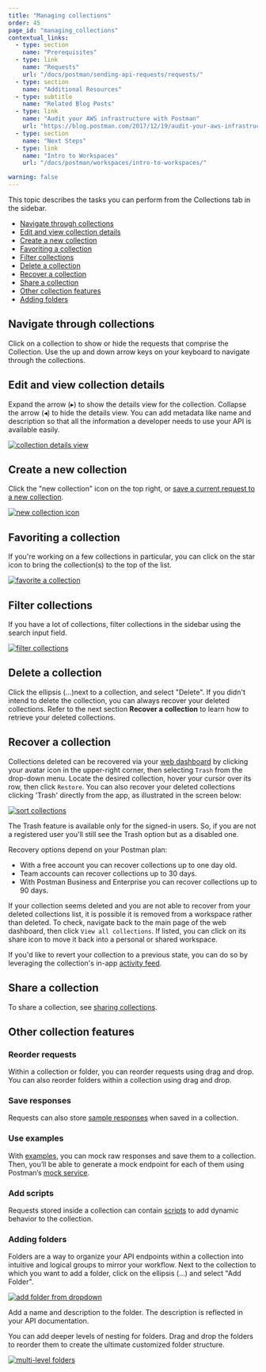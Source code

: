 ```yaml
---
title: "Managing collections"
order: 45
page_id: "managing_collections"
contextual_links:
  - type: section
    name: "Prerequisites"
  - type: link
    name: "Requests"
    url: "/docs/postman/sending-api-requests/requests/"
  - type: section
    name: "Additional Resources"
  - type: subtitle
    name: "Related Blog Posts"
  - type: link
    name: "Audit your AWS infrastructure with Postman"
    url: "https://blog.postman.com/2017/12/19/audit-your-aws-infrastructure-with-postman/"
  - type: section
    name: "Next Steps"
  - type: link
    name: "Intro to Workspaces"
    url: "/docs/postman/workspaces/intro-to-workspaces/"

warning: false
---
```



This topic describes the tasks you can perform from the Collections tab in the sidebar.

* [Navigate through collections](#navigate-through-collections)
* [Edit and view collection details](#edit-and-view-collection-details)
* [Create a new collection](#create-a-new-collection)
* [Favoriting a collection](#favoriting-a-collection)
* [Filter collections](#filter-collections)
* [Delete a collection](#delete-a-collection)
* [Recover a collection](#recover-a-collection)
* [Share a collection](#share-a-collection)
* [Other collection features](#other-collection-features)
* [Adding folders](#adding-folders)

## Navigate through collections

Click on a collection to show or hide the requests that comprise the Collection. Use the up and down arrow keys on your keyboard to navigate through the collections.

## Edit and view collection details

Expand the arrow (&#9656;) to show the details view for the collection. Collapse the arrow (&#9666;) to hide the details view. You can add metadata like name and description so that all the information a developer needs to use your API is available easily.

[![collection details view](https://assets.postman.com/postman-docs/Collection_Details_View_New.png)](https://assets.postman.com/postman-docs/Collection_Details_View_New.png)

## Create a new collection

Click the "new collection" icon on the top right, or [save a current request to a new collection](/docs/postman/collections/creating-collections/).

[![new collection icon](https://assets.postman.com/postman-docs/WS-create-new-collection-sidebar.png)](https://assets.postman.com/postman-docs/WS-create-new-collection-sidebar.png)

## Favoriting a collection

If you're working on a few collections in particular, you can click on the star icon to bring the collection(s) to the top of the list.

[![favorite a collection](https://assets.postman.com/postman-docs/WS-favorite-sidebar+copy.png)](https://assets.postman.com/postman-docs/WS-favorite-sidebar+copy.png)

## Filter collections

If you have a lot of collections, filter collections in the sidebar using the search input field.  

[![filter collections](https://assets.postman.com/postman-docs/WS-filter-collections-sidebar.png)](https://assets.postman.com/postman-docs/WS-filter-collections-sidebar.png)

## Delete a collection

Click the ellipsis (...)next to a collection, and select "Delete". If you didn't intend to delete the collection, you can always recover your deleted collections. Refer to the next section **Recover a collection** to learn how to retrieve your deleted collections.

## Recover a collection

Collections deleted can be recovered via your [web dashboard](https://app.getpostman.com/) by clicking your avatar icon in the upper-right corner, then selecting `Trash` from the drop-down menu. Locate the desired collection, hover your cursor over its row, then click `Restore`. You can also recover your deleted collections clicking 'Trash' directly from the app, as illustrated in the screen below:

[![sort collections](https://assets.postman.com/postman-docs/Trash2.png)](https://assets.postman.com/postman-docs/Trash2.png)

The Trash feature is available only for the signed-in users. So, if you are not a registered user you'll still see the Trash option but as a disabled one.

Recovery options depend on your Postman plan:

* With a free account you can recover collections up to one day old.
* Team accounts can recover collections up to 30 days.
* With Postman Business and Enterprise you can recover collections up to 90 days.

If your collection seems deleted and you are not able to recover from your deleted collections list, it is possible it is removed from a workspace rather than deleted. To check, navigate back to the main page of the web dashboard, then click `View all collections`. If listed, you can click on its share icon to move it back into a personal or shared workspace.

If you'd like to revert your collection to a previous state, you can do so by leveraging the collection's in-app [activity feed](/docs/postman/workspaces/changelog-and-restoring-collections/).

## Share a collection

To share a collection, see [sharing collections](/docs/postman/collections/sharing-collections/).

## Other collection features

### Reorder requests

Within a collection or folder, you can reorder requests using drag and drop. You can also reorder folders within a collection using drag and drop.

### Save responses

Requests can also store [sample responses](/docs/postman/sending-api-requests/responses/) when saved in a collection.

### Use examples

With [examples](/docs/postman/collections/examples/), you can mock raw responses and save them to a collection. Then, you’ll be able to generate a mock endpoint for each of them using Postman’s [mock service](/docs/postman/mock-servers/intro-to-mock-servers/).

### Add scripts

Requests stored inside a collection can contain [scripts](/docs/postman/scripts/intro-to-scripts/) to add dynamic behavior to the collection.

### Adding folders

Folders are a way to organize your API endpoints within a collection into intuitive and logical groups to mirror your workflow. Next to the collection to which you want to add a folder, click on the ellipsis (...) and select "Add Folder".

[![add folder from dropdown](https://assets.postman.com/postman-docs/Add_Folder_Dropdown.png)](https://assets.postman.com/postman-docs/Add_Folder_Dropdown.png)

Add a name and description to the folder. The description is reflected in your API documentation.

You can add deeper levels of nesting for folders. Drag and drop the folders to reorder them to create the ultimate customized folder structure.

[![multi-level folders](https://assets.postman.com/postman-docs/Collections_Folder_View.png)](https://assets.postman.com/postman-docs/Collections_Folder_View.png)
